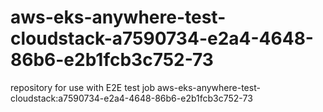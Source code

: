 # aws-eks-anywhere-test-cloudstack-a7590734-e2a4-4648-86b6-e2b1fcb3c752-73
repository for use with E2E test job aws-eks-anywhere-test-cloudstack:a7590734-e2a4-4648-86b6-e2b1fcb3c752-73
